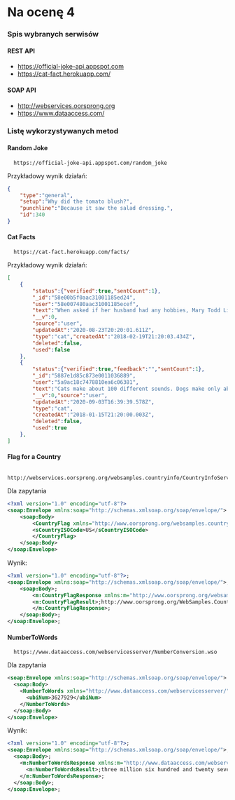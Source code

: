 
# Na ocenę 4

### Spis wybranych serwisów
#### REST API
- https://official-joke-api.appspot.com
- https://cat-fact.herokuapp.com/

#### SOAP API
- http://webservices.oorsprong.org
- https://www.dataaccess.com/

### Listę wykorzystywanych metod



#### Random Joke

```http
  https://official-joke-api.appspot.com/random_joke
```
Przykładowy wynik działań:
```json
{
    "type":"general",
    "setup":"Why did the tomato blush?",
    "punchline":"Because it saw the salad dressing.",
    "id":340
}
```

#### Cat Facts

```http
  https://cat-fact.herokuapp.com/facts/
```

Przykładowy wynik działań:
```json
[
    {
        "status":{"verified":true,"sentCount":1},
        "_id":"58e00b5f0aac31001185ed24",
        "user":"58e007480aac31001185ecef",
        "text":"When asked if her husband had any hobbies, Mary Todd Lincoln is said to have replied \"cats.\"",
        "__v":0,
        "source":"user",
        "updatedAt":"2020-08-23T20:20:01.611Z",
        "type":"cat","createdAt":"2018-02-19T21:20:03.434Z",
        "deleted":false,
        "used":false
    },
    {
        "status":{"verified":true,"feedback":"","sentCount":1},
        "_id":"5887e1d85c873e0011036889",
        "user":"5a9ac18c7478810ea6c06381",
        "text":"Cats make about 100 different sounds. Dogs make only about 10.",
        "__v":0,"source":"user",
        "updatedAt":"2020-09-03T16:39:39.578Z",
        "type":"cat",
        "createdAt":"2018-01-15T21:20:00.003Z",
        "deleted":false,
        "used":true
    },
]         
```
#### Flag for a Country

```http
  http://webservices.oorsprong.org/websamples.countryinfo/CountryInfoService.wso
```
Dla zapytania
```xml
<?xml version="1.0" encoding="utf-8"?>
<soap:Envelope xmlns:soap="http://schemas.xmlsoap.org/soap/envelope/">
    <soap:Body>
        <CountryFlag xmlns="http://www.oorsprong.org/websamples.countryinfo">
        <sCountryISOCode>US</sCountryISOCode>
        </CountryFlag>
    </soap:Body>
</soap:Envelope>
```

Wynik:
```xml
<?xml version="1.0" encoding="utf-8"?>;
<soap:Envelope xmlns:soap="http://schemas.xmlsoap.org/soap/envelope/">;
    <soap:Body>;
        <m:CountryFlagResponse xmlns:m="http://www.oorsprong.org/websamples.countryinfo">;
        <m:CountryFlagResult>;http://www.oorsprong.org/WebSamples.CountryInfo/Flags/USA.jpg</m:CountryFlagResult>;
        </m:CountryFlagResponse>;
    </soap:Body>;
</soap:Envelope>;    
```

#### NumberToWords

```http
  https://www.dataaccess.com/webservicesserver/NumberConversion.wso
```

Dla zapytania
```xml
<soap:Envelope xmlns:soap="http://schemas.xmlsoap.org/soap/envelope/">
  <soap:Body>
    <NumberToWords xmlns="http://www.dataaccess.com/webservicesserver/">
      <ubiNum>3627929</ubiNum>
    </NumberToWords>
  </soap:Body>
</soap:Envelope>
```

Wynik:
```xml
<?xml version="1.0" encoding="utf-8"?>;
<soap:Envelope xmlns:soap="http://schemas.xmlsoap.org/soap/envelope/">;
  <soap:Body>;
    <m:NumberToWordsResponse xmlns:m="http://www.dataaccess.com/webservicesserver/">;
      <m:NumberToWordsResult>;three million six hundred and twenty seven thousand nine hundred and twenty nine </m:NumberToWordsResult>;
    </m:NumberToWordsResponse>;
  </soap:Body>;
</soap:Envelope>;     
```